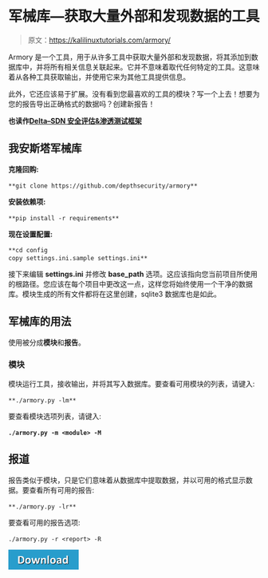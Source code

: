 # 军械库—获取大量外部和发现数据的工具

> 原文：<https://kalilinuxtutorials.com/armory/>

Armory 是一个工具，用于从许多工具中获取大量外部和发现数据，将其添加到数据库中，并将所有相关信息关联起来。它并不意味着取代任何特定的工具。这意味着从各种工具获取输出，并使用它来为其他工具提供信息。

此外，它还应该易于扩展。没有看到您最喜欢的工具的模块？写一个上去！想要为您的报告导出正确格式的数据吗？创建新报告！

**也读作[Delta–SDN 安全评估&渗透测试框架](https://kalilinuxtutorials.com/delta-framework/)**

## **我**安斯塔军械库

**克隆回购:**

`**git clone https://github.com/depthsecurity/armory**`

**安装依赖项:**

`**pip install -r requirements**`

**现在设置配置:**

```
**cd config
copy settings.ini.sample settings.ini** 
```

接下来编辑 **settings.ini** 并修改 **base_path** 选项。这应该指向您当前项目所使用的根路径。您应该在每个项目中更改这一点，这样您将始终使用一个干净的数据库。模块生成的所有文件都将在这里创建，sqlite3 数据库也是如此。

## **军械库的用法**

使用被分成**模块**和**报告**。

### **模块**

模块运行工具，接收输出，并将其写入数据库。要查看可用模块的列表，请键入:

`**./armory.py -lm**`

要查看模块选项列表，请键入:

**`./armory.py -m <module> -M`**

## **报道**

报告类似于模块，只是它们意味着从数据库中提取数据，并以可用的格式显示数据。要查看所有可用的报告:

`**./armory.py -lr**`

要查看可用的报告选项:

`./armory.py -r <report> -R`

[![](img//d861a9096555aeb1980fc054015933d7.png)](https://github.com/depthsecurity/armory)